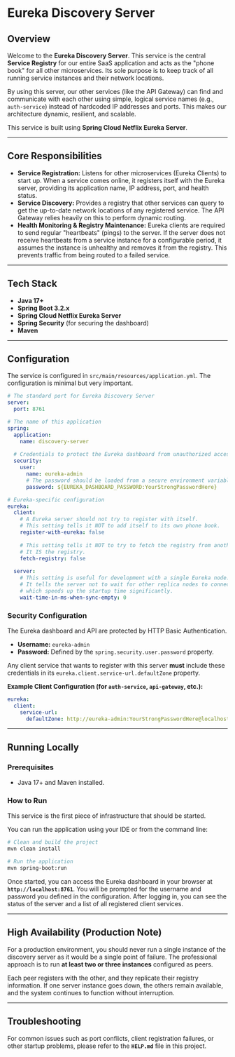 

# Eureka Discovery Server

## Overview

Welcome to the **Eureka Discovery Server**. This service is the central **Service Registry** for our entire SaaS application and acts as the "phone book" for all other microservices. Its sole purpose is to keep track of all running service instances and their network locations.

By using this server, our other services (like the API Gateway) can find and communicate with each other using simple, logical service names (e.g., `auth-service`) instead of hardcoded IP addresses and ports. This makes our architecture dynamic, resilient, and scalable.

This service is built using **Spring Cloud Netflix Eureka Server**.

---

## Core Responsibilities

* **Service Registration:** Listens for other microservices (Eureka Clients) to start up. When a service comes online, it registers itself with the Eureka server, providing its application name, IP address, port, and health status.
* **Service Discovery:** Provides a registry that other services can query to get the up-to-date network locations of any registered service. The API Gateway relies heavily on this to perform dynamic routing.
* **Health Monitoring & Registry Maintenance:** Eureka clients are required to send regular "heartbeats" (pings) to the server. If the server does not receive heartbeats from a service instance for a configurable period, it assumes the instance is unhealthy and removes it from the registry. This prevents traffic from being routed to a failed service.

---

## Tech Stack

* **Java 17+**
* **Spring Boot 3.2.x**
* **Spring Cloud Netflix Eureka Server**
* **Spring Security** (for securing the dashboard)
* **Maven**

---

## Configuration

The service is configured in `src/main/resources/application.yml`. The configuration is minimal but very important.

```yaml
# The standard port for Eureka Discovery Server
server:
  port: 8761

# The name of this application
spring:
  application:
    name: discovery-server
  
  # Credentials to protect the Eureka dashboard from unauthorized access
  security:
    user:
      name: eureka-admin
      # The password should be loaded from a secure environment variable in production
      password: ${EUREKA_DASHBOARD_PASSWORD:YourStrongPasswordHere}

# Eureka-specific configuration
eureka:
  client:
    # A Eureka server should not try to register with itself.
    # This setting tells it NOT to add itself to its own phone book.
    register-with-eureka: false
    
    # This setting tells it NOT to try to fetch the registry from another server.
    # It IS the registry.
    fetch-registry: false
  
  server:
    # This setting is useful for development with a single Eureka node.
    # It tells the server not to wait for other replica nodes to connect on startup,
    # which speeds up the startup time significantly.
    wait-time-in-ms-when-sync-empty: 0
```

### Security Configuration

The Eureka dashboard and API are protected by HTTP Basic Authentication.
* **Username:** `eureka-admin`
* **Password:** Defined by the `spring.security.user.password` property.

Any client service that wants to register with this server **must** include these credentials in its `eureka.client.service-url.defaultZone` property.

**Example Client Configuration (for `auth-service`, `api-gateway`, etc.):**
```yaml
eureka:
  client:
    service-url:
      defaultZone: http://eureka-admin:YourStrongPasswordHere@localhost:8761/eureka
```

---

## Running Locally

### Prerequisites

* Java 17+ and Maven installed.

### How to Run

This service is the first piece of infrastructure that should be started.

You can run the application using your IDE or from the command line:

```bash
# Clean and build the project
mvn clean install

# Run the application
mvn spring-boot:run
```

Once started, you can access the Eureka dashboard in your browser at **`http://localhost:8761`**. You will be prompted for the username and password you defined in the configuration. After logging in, you can see the status of the server and a list of all registered client services.

---

## High Availability (Production Note)

For a production environment, you should never run a single instance of the discovery server as it would be a single point of failure. The professional approach is to run **at least two or three instances** configured as peers.

Each peer registers with the other, and they replicate their registry information. If one server instance goes down, the others remain available, and the system continues to function without interruption.

---

## Troubleshooting

For common issues such as port conflicts, client registration failures, or other startup problems, please refer to the **`HELP.md`** file in this project.